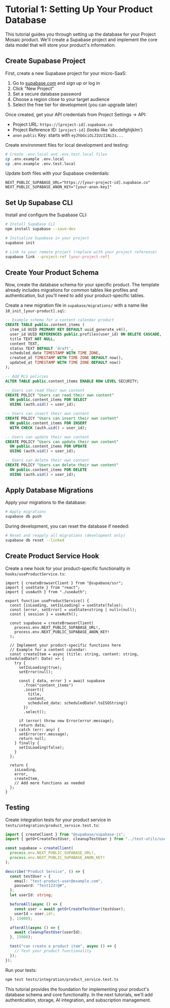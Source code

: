 # Tutorial 1: Setting Up Your Product Database

This tutorial guides you through setting up the database for your Project Mosaic product. We'll create a Supabase project and implement the core data model that will store your product's information.

## Create Supabase Project

First, create a new Supabase project for your micro-SaaS:

1. Go to [supabase.com](https://supabase.com) and sign up or log in
2. Click "New Project"
3. Set a secure database password
4. Choose a region close to your target audience
5. Select the free tier for development (you can upgrade later)

Once created, get your API credentials from Project Settings → API:
- Project URL: `https://[project-id].supabase.co`
- Project Reference ID: `[project-id]` (looks like 'abcdefghijklm')
- `anon` `public` Key: starts with `eyJhbGciOiJIUzI1NiIs...`

Create environment files for local development and testing:
```sh
# Create .env.local and .env.test.local files
cp .env.example .env.local
cp .env.example .env.test.local
```

Update both files with your Supabase credentials:
```
NEXT_PUBLIC_SUPABASE_URL="https://[your-project-id].supabase.co"
NEXT_PUBLIC_SUPABASE_ANON_KEY="[your-anon-key]"
```

## Set Up Supabase CLI

Install and configure the Supabase CLI:

```bash
# Install Supabase CLI
npm install supabase --save-dev

# Initialize Supabase in your project
supabase init

# Link to your remote project (replace with your project reference)
supabase link --project-ref [your-project-ref]
```

## Create Your Product Schema

Now, create the database schema for your specific product. The template already includes migrations for common tables like profiles and authentication, but you'll need to add your product-specific tables.

Create a new migration file in `supabase/migrations/` with a name like `10_init_[your-product].sql`:

```sql
-- Example schema for a content calendar product
CREATE TABLE public.content_items (
  item_id UUID PRIMARY KEY DEFAULT uuid_generate_v4(),
  user_id UUID REFERENCES public.profiles(user_id) ON DELETE CASCADE,
  title TEXT NOT NULL,
  content TEXT,
  status TEXT DEFAULT 'draft',
  scheduled_date TIMESTAMP WITH TIME ZONE,
  created_at TIMESTAMP WITH TIME ZONE DEFAULT now(),
  updated_at TIMESTAMP WITH TIME ZONE DEFAULT now()
);

-- Add RLS policies
ALTER TABLE public.content_items ENABLE ROW LEVEL SECURITY;

-- Users can read their own content
CREATE POLICY "Users can read their own content" 
  ON public.content_items FOR SELECT 
  USING (auth.uid() = user_id);

-- Users can insert their own content
CREATE POLICY "Users can insert their own content" 
  ON public.content_items FOR INSERT 
  WITH CHECK (auth.uid() = user_id);

-- Users can update their own content
CREATE POLICY "Users can update their own content" 
  ON public.content_items FOR UPDATE
  USING (auth.uid() = user_id);

-- Users can delete their own content
CREATE POLICY "Users can delete their own content" 
  ON public.content_items FOR DELETE
  USING (auth.uid() = user_id);
```

## Apply Database Migrations

Apply your migrations to the database:

```sh
# Apply migrations
supabase db push
```

During development, you can reset the database if needed:

```sh
# Reset and reapply all migrations (development only)
supabase db reset --linked
```

## Create Product Service Hook

Create a new hook for your product-specific functionality in `hooks/useProductService.ts`:

```tsx
import { createBrowserClient } from "@supabase/ssr";
import { useState } from "react";
import { useAuth } from "./useAuth";

export function useProductService() {
  const [isLoading, setIsLoading] = useState(false);
  const [error, setError] = useState<string | null>(null);
  const { session } = useAuth();
  
  const supabase = createBrowserClient(
    process.env.NEXT_PUBLIC_SUPABASE_URL!,
    process.env.NEXT_PUBLIC_SUPABASE_ANON_KEY!
  );

  // Implement your product-specific functions here
  // Example for a content calendar:
  const createItem = async (title: string, content: string, scheduledDate?: Date) => {
    try {
      setIsLoading(true);
      setError(null);
      
      const { data, error } = await supabase
        .from("content_items")
        .insert({ 
          title, 
          content, 
          scheduled_date: scheduledDate?.toISOString() 
        })
        .select();
        
      if (error) throw new Error(error.message);
      return data;
    } catch (err: any) {
      setError(err.message);
      return null;
    } finally {
      setIsLoading(false);
    }
  };

  return {
    isLoading,
    error,
    createItem,
    // Add more functions as needed
  };
}
```

## Testing

Create integration tests for your product service in `tests/integration/product_service.test.ts`:

```typescript
import { createClient } from "@supabase/supabase-js";
import { getOrCreateTestUser, cleanupTestUser } from "../test-utils/user-testing-utils";

const supabase = createClient(
  process.env.NEXT_PUBLIC_SUPABASE_URL!,
  process.env.NEXT_PUBLIC_SUPABASE_ANON_KEY!
);

describe("Product Service", () => {
  const testUser = {
    email: "test-product-user@example.com",
    password: "Test123!@#",
  };
  let userId: string;

  beforeAll(async () => {
    const user = await getOrCreateTestUser(testUser);
    userId = user.id!;
  }, 15000);

  afterAll(async () => {
    await cleanupTestUser(userId);
  }, 15000);

  test("can create a product item", async () => {
    // Test your product functionality
  });
});
```

Run your tests:

```sh
npm test tests/integration/product_service.test.ts
```

This tutorial provides the foundation for implementing your product's database schema and core functionality. In the next tutorials, we'll add authentication, storage, AI integration, and subscription management.
